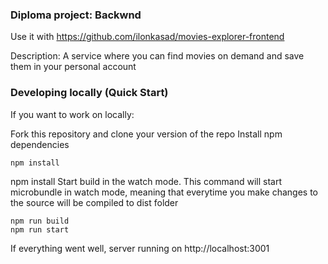 ### Diploma project: Backwnd
Use it with https://github.com/ilonkasad/movies-explorer-frontend

Description: A service where you can find movies on demand and save them in your personal account

### Developing locally (Quick Start)
If you want to work on locally:

Fork this repository and clone your version of the repo
Install npm dependencies
```
npm install
```
npm install
Start build in the watch mode. This command will start microbundle in watch mode, meaning that everytime you make changes to the source will be compiled to dist folder
```
npm run build
npm run start
```

If everything went well, server running on http://localhost:3001
